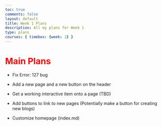 ```yaml
---
toc: true
comments: false
layout: default
title: Week 1 Plans
description: All my plans for Week 1
type: plans
courses: { timebox: {week: 1} }
---
```


# <span style="color: red;">Main Plans</span>


- Fix Error: 127 bug

- Add a new page and a new button on the header

- Get a working interactive item onto a page (TBD)

- Add buttons to link to new pages (Potentially make a button for creating new blogs)

- Customize homepage (index.md)